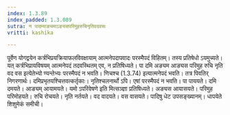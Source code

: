 ```yaml
---
index: 1.3.89
index_padded: 1.3.089
sutra: न पादम्याङ्यमाऽङ्यसपरिमुहरुचिनृतिवदवसः
vritti: kashika

---
```

पूर्वेण योगद्वयेन कर्त्रभिप्रयक्रियाफलविवक्षायाम् आत्मनेपदापवादः परस्मैपदं विहितम्। तस्य प्रतिषेधो ऽयमुच्यते। यत् कर्त्रभिप्रायविषयम् आत्मनेपदं तदवस्थितम् एव, न प्रतिषिध्यते। पा दमि अङ्यम आङ्यस परिमुह रुचि नृति वद वस इत्येतेभ्यो ण्यन्तेभ्यः परस्मैपदं न भवति। णिचश्च (1.3.74) इत्यात्मनेपदं भवति। तत्र पिवतिर् निगरणार्थः। दमिप्रभृतयश्चित्तवत्कर्तृकाः। नृतिश्चलनार्थो ऽपि। एषां परस्मैपदं न भवति। पा पाययते। दमि दमयते। आङ्यम् आयामयते। यमो ऽपरिवेषणे इति मित्सञ्ज्ञा प्रतिषिध्यते। अङ्यस आयासयते। परिमुह परिमोहयते। रुचि रोचयते। नृति नर्तयते। वद वादयते। वस वासयते। पादिषु धेट उपसङ्ख्यानम्। धापयेते शिशुमेकं समीची।